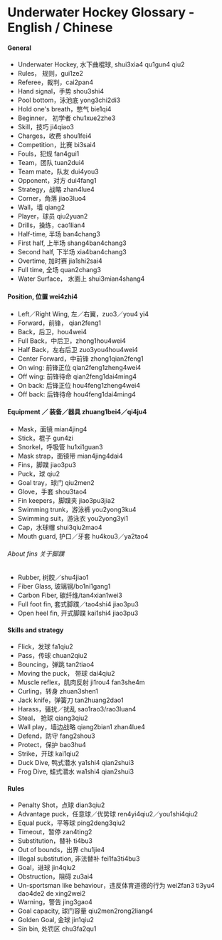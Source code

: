 Underwater Hockey Glossary - English / Chinese
==============================================

#### General

* Underwater Hockey, 水下曲棍球, shui3xia4 qu1gun4 qiu2
* Rules， 规则，gui1ze2
* Referee，裁判，cai2pan4
* Hand signal，手势 shou3shi4
* Pool bottom，泳池底 yong3chi2di3
* Hold one's breath，憋气 bie1qi4
* Beginner， 初学者 chu1xue2zhe3
* Skill，技巧 ji4qiao3
* Charges，收费 shou1fei4
* Competition，比赛 bi3sai4
* Fouls，犯规 fan4gui1
* Team，团队 tuan2dui4
* Team mate，队友 dui4you3
* Opponent，对方 dui4fang1
* Strategy，战略 zhan4lue4
* Corner，角落 jiao3luo4
* Wall，墙 qiang2
* Player，球员 qiu2yuan2
* Drills，操练，cao1lian4
* Half-time, 半场 ban4chang3
* First half, 上半场 shang4ban4chang3
* Second half, 下半场 xia4ban4chang3
* Overtime, 加时赛 jia1shi2sai4
* Full time, 全场 quan2chang3
* Water Surface， 水面上 shui3mian4shang4

#### Position, 位置 wei4zhi4

* Left／Right Wing, 左／右翼，zuo3／you4 yi4
* Forward，前锋， qian2feng1
* Back，后卫，hou4wei4
* Full Back，中后卫，zhong1hou4wei4
* Half Back，左右后卫 zuo3you4hou4wei4
* Center Forward，中前锋 zhong1qian2feng1
* On wing: 前锋正位 qian2feng1zheng4wei4
* Off wing: 前锋待命 qian2feng1dai4ming4
* On back: 后锋正位 hou4feng1zheng4wei4
* Off back: 后锋待命 hou4feng1dai4ming4

#### Equipment ／ 装备／器具 zhuang1bei4／qi4ju4

* Mask，面镜 mian4jing4
* Stick，棍子 gun4zi
* Snorkel，呼吸管 hu1xi1guan3
* Mask strap，面镜带 mian4jing4dai4
* Fins，脚蹼 jiao3pu3
* Puck，球 qiu2
* Goal tray，球门 qiu2men2
* Glove，手套 shou3tao4
* Fin keepers，脚蹼夹 jiao3pu3jia2
* Swimming trunk，游泳裤 you2yong3ku4
* Swimming suit，游泳衣 you2yong3yi1
* Cap，水球帽 shui3qiu2mao4
* Mouth guard, 护口／牙套 hu4kou3／ya2tao4

###### About fins 关于脚蹼

* Rubber, 树胶／shu4jiao1
* Fiber Glass, 玻璃钢/bo1ni1gang1
* Carbon Fiber, 碳纤维/tan4xian1wei3
* Full foot fin, 套式脚蹼／tao4shi4 jiao3pu3
* Open heel fin, 开式脚蹼 kai1shi4 jiao3pu3

#### Skills and strategy

* Flick，发球 fa1qiu2
* Pass，传球 chuan2qiu2
* Bouncing，弹跳 tan2tiao4
* Moving the puck， 带球 dai4qiu2
* Muscle reflex，肌肉反射 ji1rou4 fan3she4m
* Curling，转身 zhuan3shen1
* Jack knife，弹簧刀 tan2huang2dao1
* Harass，骚扰／扰乱 sao1rao3/rao3luan4
* Steal， 抢球 qiang3qiu2
* Wall play，墙边战略 qiang2bian1 zhan4lue4
* Defend，防守 fang2shou3
* Protect，保护 bao3hu4
* Strike，开球 kai1qiu2
* Duck Dive, 鸭式潜水 ya1shi4 qian2shui3
* Frog Dive, 蛙式潜水 wa1shi4 qian2shui3

#### Rules

* Penalty Shot，点球 dian3qiu2
* Advantage puck，任意球／优势球 ren4yi4qiu2／you1shi4qiu2
* Equal puck，平等球 ping2deng3qiu2
* Timeout，暂停 zan4ting2
* Substitution，替补 ti4bu3
* Out of bounds，出界 chu1jie4
* Illegal substitution, 非法替补 fei1fa3ti4bu3
* Goal，进球 jin4qiu2
* Obstruction，阻碍 zu3ai4
* Un-sportsman like behaviour，违反体育道德的行为 wei2fan3 ti3yu4 dao4de2 de xing2wei2
* Warning，警告 jing3gao4
* Goal capacity, 球门容量 qiu2men2rong2liang4
* Golden Goal, 金球 jin1qiu2
* Sin bin, 处罚区 chu3fa2qu1
